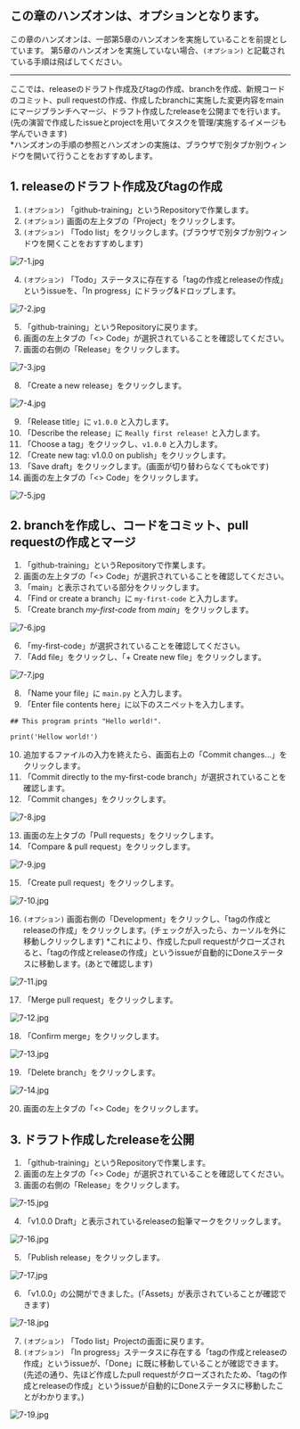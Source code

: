 ## **この章のハンズオンは、オプションとなります。**

この章のハンズオンは、一部第5章のハンズオンを実施していることを前提としています。
第5章のハンズオンを実施していない場合、`(オプション)` と記載されている手順は飛ばしてください。

---

ここでは、releaseのドラフト作成及びtagの作成、branchを作成、新規コードのコミット、pull requestの作成、作成したbranchに実施した変更内容をmainにマージブランチへマージ、ドラフト作成したreleaseを公開までを行います。(先の演習で作成したissueとprojectを用いてタスクを管理/実施するイメージも学んでいきます)  
*ハンズオンの手順の参照とハンズオンの実施は、ブラウザで別タブか別ウィンドウを開いて行うことをおすすめします。

## 1. releaseのドラフト作成及びtagの作成

1. `(オプション)` 「github-training」というRepositoryで作業します。
2. `(オプション)` 画面の左上タブの「Project」をクリックします。
3. `(オプション)` 「Todo list」をクリックします。(ブラウザで別タブか別ウィンドウを開くことをおすすめします)

![7-1.jpg](./img/7/7-1.jpg)

4. `(オプション)` 「Todo」ステータスに存在する「tagの作成とreleaseの作成」というissueを、「In progress」にドラッグ&ドロップします。

![7-2.jpg](./img/7/7-2.jpg)

5. 「github-training」というRepositoryに戻ります。
6. 画面の左上タブの「<> Code」が選択されていることを確認してください。
7. 画面の右側の「Release」をクリックします。

![7-3.jpg](./img/7/7-3.jpg)

8. 「Create a new release」をクリックします。

![7-4.jpg](./img/7/7-4.jpg)

9. 「Release title」に `v1.0.0` と入力します。 
10. 「Describe the release」に `Really first release!` と入力します。
11. 「Choose a tag」をクリックし、`v1.0.0` と入力します。
12. 「Create new tag: v1.0.0 on publish」をクリックします。
13. 「Save draft」をクリックします。(画面が切り替わらなくてもokです)
14. 画面の左上タブの「<> Code」をクリックします。

![7-5.jpg](./img/7/7-5.jpg)

## 2. branchを作成し、コードをコミット、pull requestの作成とマージ

1. 「github-training」というRepositoryで作業します。
2. 画面の左上タブの「<> Code」が選択されていることを確認してください。
3. 「main」と表示されている部分をクリックします。
4. 「Find or create a branch」に `my-first-code` と入力します。
5. 「Create branch *my-first-code* from *main*」をクリックします。

![7-6.jpg](./img/7/7-6.jpg)

6. 「my-first-code」が選択されていることを確認してください。
7. 「Add file」をクリックし、「+ Create new file」をクリックします。

![7-7.jpg](./img/7/7-7.jpg)

8. 「Name your file」に `main.py` と入力します。
9. 「Enter file contents here」に以下のスニペットを入力します。

```
## This program prints "Hello world!".

print('Hellow world!')
```

10. 追加するファイルの入力を終えたら、画面右上の「Commit changes...」をクリックします。
11. 「Commit directly to the my-first-code branch」が選択されていることを確認します。
12. 「Commit changes」をクリックします。

![7-8.jpg](./img/7/7-8.jpg)

13. 画面の左上タブの「Pull requests」をクリックします。
14. 「Compare & pull request」をクリックします。

![7-9.jpg](./img/7/7-9.jpg)

15. 「Create pull request」をクリックします。

![7-10.jpg](./img/7/7-10.jpg)

16. `(オプション)` 画面右側の「Development」をクリックし、「tagの作成とreleaseの作成」をクリックします。(チェックが入ったら、カーソルを外に移動しクリックします)
*これにより、作成したpull requestがクローズされると、「tagの作成とreleaseの作成」というissueが自動的にDoneステータスに移動します。(あとで確認します)

![7-11.jpg](./img/7/7-11.jpg)

17. 「Merge pull request」をクリックします。

![7-12.jpg](./img/7/7-12.jpg)

18. 「Confirm merge」をクリックします。

![7-13.jpg](./img/7/7-13.jpg)

19. 「Delete branch」をクリックします。

![7-14.jpg](./img/7/7-14.jpg)

20. 画面の左上タブの「<> Code」をクリックします。

## 3. ドラフト作成したreleaseを公開

1. 「github-training」というRepositoryで作業します。
2. 画面の左上タブの「<> Code」が選択されていることを確認してください。
3. 画面の右側の「Release」をクリックします。

![7-15.jpg](./img/7/7-15.jpg)

4. 「v1.0.0 Draft」と表示されているreleaseの鉛筆マークをクリックします。

![7-16.jpg](./img/7/7-16.jpg)

5. 「Publish release」をクリックします。

![7-17.jpg](./img/7/7-17.jpg)

6. 「v1.0.0」の公開ができました。(「Assets」が表示されていることが確認できます)

![7-18.jpg](./img/7/7-18.jpg)

7. `(オプション)` 「Todo list」Projectの画面に戻ります。
8. `(オプション)` 「In progress」ステータスに存在する「tagの作成とreleaseの作成」というissueが、「Done」に既に移動していることが確認できます。(先述の通り、先ほど作成したpull requestがクローズされたため、「tagの作成とreleaseの作成」というissueが自動的にDoneステータスに移動したことがわかります。)

![7-19.jpg](./img/7/7-19.jpg)
